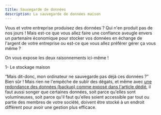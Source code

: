 ```yaml
---
title: Sauvegarde de données
description: La sauvegarde de données maison
---
```


Vous et votre entreprise produisez des données ? Qui n'en produit pas de nos jours ! Mais est-ce que vous allez faire une confiance aveugle envers un partenaire économique pour stocker vos données en échange de l'argent de votre entreprise ou est-ce que vous allez préférer gérer ça vous même ?

On vous expose les deux raisonnements ici-même !

1- Le stockage maison

“Mais dit-donc, mon ordinateur ne sauvegarde pas déjà ces données ?” Bien sûr ! Mais rien ne l'empêche de subîr des dégats, et même avec [une redondance des données (backup)  comme exposé dans l'article dédié](https://mikaleb.github.io/Alt-Company/fra/backup_pc/), il faut aussi songer que certaines données, soit parce qu'elles sont volumineuses, soit parce qu'il faut qu'elles soient accessible par tout ou partie des membres de votre société, doivent être stocké à un endroit différent pour avoir une gestion plus efficace.

